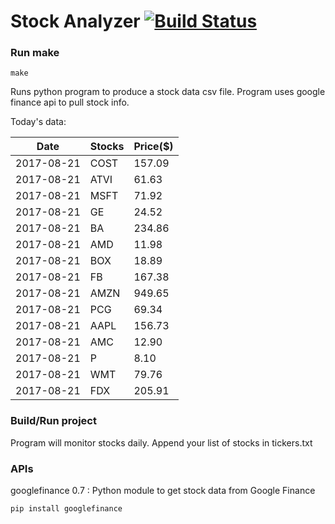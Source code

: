 # Stock Analyzer [![Build Status](https://travis-ci.org/ogoyal/StockAnalyzer.svg?branch=master)](https://travis-ci.org/ogoyal/StockAnalyzer)

### Run make
```
make
```

Runs python program to produce a stock data csv file. Program uses google finance api to pull stock info.

Today's data:

| Date| Stocks| Price($) | 
| --- | --- | ---  | 
| 2017-08-21| COST| 157.09 | 
| 2017-08-21| ATVI| 61.63 | 
| 2017-08-21| MSFT| 71.92 | 
| 2017-08-21| GE| 24.52 | 
| 2017-08-21| BA| 234.86 | 
| 2017-08-21| AMD| 11.98 | 
| 2017-08-21| BOX| 18.89 | 
| 2017-08-21| FB| 167.38 | 
| 2017-08-21| AMZN| 949.65 | 
| 2017-08-21| PCG| 69.34 | 
| 2017-08-21| AAPL| 156.73 | 
| 2017-08-21| AMC| 12.90 | 
| 2017-08-21| P| 8.10 | 
| 2017-08-21| WMT| 79.76 | 
| 2017-08-21| FDX| 205.91 | 

### Build/Run project

Program will monitor stocks daily. Append your list of stocks in tickers.txt

### APIs
googlefinance 0.7 : Python module to get stock data from Google Finance

```
pip install googlefinance
```

